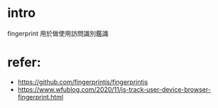# intro
fingerprint 用於做使用訪問識別鑑識

# refer:
- https://github.com/fingerprintjs/fingerprintjs
- https://www.wfublog.com/2020/11/js-track-user-device-browser-fingerprint.html